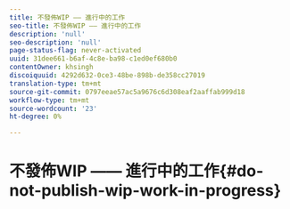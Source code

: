 ```yaml
---
title: 不發佈WIP —— 進行中的工作
seo-title: 不發佈WIP —— 進行中的工作
description: 'null'
seo-description: 'null'
page-status-flag: never-activated
uuid: 31dee661-b6af-4c8e-ba98-c1ed0ef680b0
contentOwner: khsingh
discoiquuid: 4292d632-0ce3-48be-898b-de358cc27019
translation-type: tm+mt
source-git-commit: 0797eeae57ac5a9676c6d308eaf2aaffab999d18
workflow-type: tm+mt
source-wordcount: '23'
ht-degree: 0%

---
```



# 不發佈WIP —— 進行中的工作{#do-not-publish-wip-work-in-progress}

